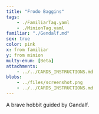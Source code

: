 ```yaml
---
title: "Frodo Baggins"
tags: 
    - ./FamiliarTag.yaml
    - ./MinionTag.yaml
familiar: "./Gendalf.md"
sex: true 
color: pink
x: from familiar
y: from minion
multy-enum: [Beta]
attachments: 
    - ../../CARDS_INSTRUCTIONS.md
blobs:
    - ../files/screenshot.png
    - ../../CARDS_INSTRUCTIONS.md
---
```


A brave hobbit guided by Gandalf.
